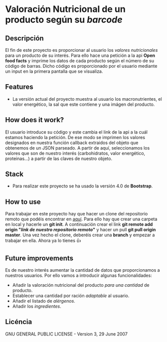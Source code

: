 # Valoración Nutricional de un producto según su _barcode_

## **Descripción**

El fin de este proyecto es proporcionar al usuario los _valores nutricionales_ para un producto
de su interés. Para ello hace una petición a la api **Open food facts** y imprime los datos de cada
producto según el número de su código de barras. Dicho código es proporcionado por el usuario mediante un input en la primera pantalla que se visualiza.

## **Features**

- La versión actual del proyecto muestra al usuario los macronutrientes, el valor energético, la sal que este contiene y una imágen del producto.

## **How does it work?**

El usuario introduce su código y este cambia el link de la api a la cuál estamos haciendo la petición. De ese modo se imprimen los valores designados en nuestra función callback extraidos del objeto que obtenemos de un JSON parseado. A partir de aquí, seleccionamos los valores que son de nuestro interés (carbohidratos, valor energético, proteinas...) a partir de las claves de nuestro objeto. 

## **Stack**

- Para realizar este proyecto se ha usado la versión 4.0 de **Bootstrap**.

## **How to use**

Para trabajar en este proyecto hay que hacer un clone del repositorio remoto que podéis encontrar en <a href = https://github.com/agnesft5/firstAJAX>aquí</a>. 
Para ello hay que crear una carpeta en local y hacerle un **git init**.
A continuación crear el link **git remote add origin "_link de nuestro repositorio remoto_"** y hacer un pull **git pull origin master**.
Una vez hecho el clone, deberéis crear una **branch** y empezar a trabajar en ella.
Ahora ya lo tienes :thumbsup:

## Future improvements

Es de nuestro interés aumentar la cantidad de datos que proporcionamos a nuestros usuarios. Por ello vamos a introducir algunas funcionalidades:

- Añadir la valoración nutricional del producto _para una cantidad_ de producto.
- Establecer una cantidad por ración _adaptable_ al usuario.
- Añadir el listado de _alérgenos_.
- Añadir los _ingredientes_.

## **Licéncia**

GNU GENERAL PUBLIC LICENSE - Version 3, 29 June 2007

